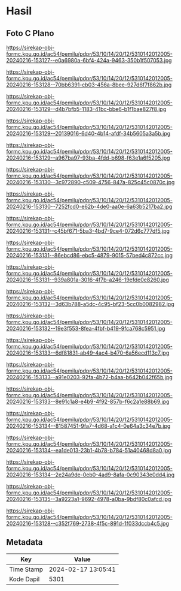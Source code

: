 # Hasil

## Foto C Plano

https://sirekap-obj-formc.kpu.go.id/ac54/pemilu/pdpr/53/10/14/20/12/5310142012005-20240216-153127--e0a6980a-6bf4-424a-9463-350b1f507053.jpg

https://sirekap-obj-formc.kpu.go.id/ac54/pemilu/pdpr/53/10/14/20/12/5310142012005-20240216-153128--70bb6391-cb03-456a-8bee-927d6f7f862b.jpg

https://sirekap-obj-formc.kpu.go.id/ac54/pemilu/pdpr/53/10/14/20/12/5310142012005-20240216-153129--d4b7bfb5-1183-41bc-bbe6-b1f1bae827f8.jpg

https://sirekap-obj-formc.kpu.go.id/ac54/pemilu/pdpr/53/10/14/20/12/5310142012005-20240216-153129--20139016-6d40-4b14-afdf-34b5605a3a5b.jpg

https://sirekap-obj-formc.kpu.go.id/ac54/pemilu/pdpr/53/10/14/20/12/5310142012005-20240216-153129--a967ba97-93ba-4fdd-b698-f63e1a6f5205.jpg

https://sirekap-obj-formc.kpu.go.id/ac54/pemilu/pdpr/53/10/14/20/12/5310142012005-20240216-153130--3c972890-c509-4756-847a-825c45c0870c.jpg

https://sirekap-obj-formc.kpu.go.id/ac54/pemilu/pdpr/53/10/14/20/12/5310142012005-20240216-153130--7252fcd0-e62b-4de0-aa0e-6a63b5217ba2.jpg

https://sirekap-obj-formc.kpu.go.id/ac54/pemilu/pdpr/53/10/14/20/12/5310142012005-20240216-153131--c45bf671-5ba3-4bd7-9ce4-072d6c777df5.jpg

https://sirekap-obj-formc.kpu.go.id/ac54/pemilu/pdpr/53/10/14/20/12/5310142012005-20240216-153131--86ebcd86-ebc5-4879-9015-57bed4c872cc.jpg

https://sirekap-obj-formc.kpu.go.id/ac54/pemilu/pdpr/53/10/14/20/12/5310142012005-20240216-153131--939a801a-3016-4f7b-a246-19efde0e8260.jpg

https://sirekap-obj-formc.kpu.go.id/ac54/pemilu/pdpr/53/10/14/20/12/5310142012005-20240216-153132--3d63b788-a5dc-4c95-bf23-5cc0b0082982.jpg

https://sirekap-obj-formc.kpu.go.id/ac54/pemilu/pdpr/53/10/14/20/12/5310142012005-20240216-153132--19e3f553-8fea-4fbf-b419-9fca768c5951.jpg

https://sirekap-obj-formc.kpu.go.id/ac54/pemilu/pdpr/53/10/14/20/12/5310142012005-20240216-153133--6df81831-ab49-4ac4-b470-6a56ecd113c7.jpg

https://sirekap-obj-formc.kpu.go.id/ac54/pemilu/pdpr/53/10/14/20/12/5310142012005-20240216-153133--a91e0203-92fa-4b72-b4aa-b642b042f65b.jpg

https://sirekap-obj-formc.kpu.go.id/ac54/pemilu/pdpr/53/10/14/20/12/5310142012005-20240216-153133--8e91c1a8-e4b9-4f92-857b-f6c2a1e88b69.jpg

https://sirekap-obj-formc.kpu.go.id/ac54/pemilu/pdpr/53/10/14/20/12/5310142012005-20240216-153134--81587451-9fa7-4d68-a1c4-0e64a3c34e7b.jpg

https://sirekap-obj-formc.kpu.go.id/ac54/pemilu/pdpr/53/10/14/20/12/5310142012005-20240216-153134--ea1de013-23b1-4b78-b784-51a40468d8a0.jpg

https://sirekap-obj-formc.kpu.go.id/ac54/pemilu/pdpr/53/10/14/20/12/5310142012005-20240216-153134--2e24a9de-0eb0-4ad9-8afa-0c90343e0dd4.jpg

https://sirekap-obj-formc.kpu.go.id/ac54/pemilu/pdpr/53/10/14/20/12/5310142012005-20240216-153135--3a9223a1-9692-4978-a0ba-9bdf80c0afcd.jpg

https://sirekap-obj-formc.kpu.go.id/ac54/pemilu/pdpr/53/10/14/20/12/5310142012005-20240216-153128--c352f769-2738-4f5c-891d-1f033dccb4c5.jpg


## Metadata

| Key        | Value               |
| ---------- | ------------------- |
| Time Stamp | 2024-02-17 13:05:41 |
| Kode Dapil | 5301                |



